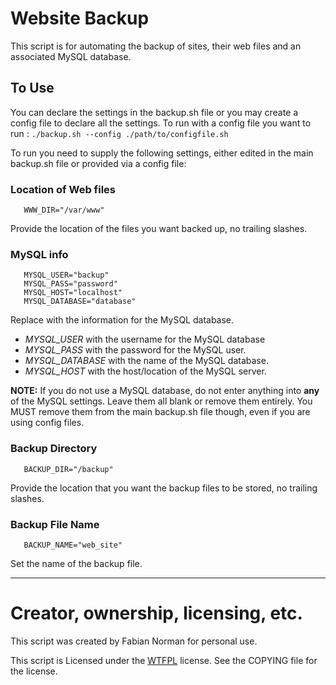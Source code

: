 # Website Backup

This script is for automating the backup of sites, their web files and an associated MySQL database.

## To Use

You can declare the settings in the backup.sh file or you may create a config file to declare all the settings. To run with a config file you want to run : `./backup.sh --config ./path/to/configfile.sh`

To run you need to supply the following settings, either edited in the main backup.sh file or provided via a config file:

### Location of Web files

       WWW_DIR="/var/www"

Provide the location of the files you want backed up, no trailing slashes.

### MySQL info

       MYSQL_USER="backup"
       MYSQL_PASS="password"
       MYSQL_HOST="localhost"
       MYSQL_DATABASE="database"

Replace with the information for the MySQL database.

* *MYSQL_USER* with the username for the MySQL database
* *MYSQL_PASS* with the password for the MySQL user.
* *MYSQL_DATABASE* with the name of the MySQL database.
* *MYSQL_HOST* with the host/location of the MySQL server.

**NOTE:** If you do not use a MySQL database, do not enter anything into **any** of the MySQL settings. Leave them all blank or remove them entirely. You MUST remove them from the main backup.sh file though, even if you are using config files.

### Backup Directory

       BACKUP_DIR="/backup"

Provide the location that you want the backup files to be stored, no trailing slashes.

### Backup File Name

       BACKUP_NAME="web_site"

Set the name of the backup file.

* * *
# Creator, ownership, licensing, etc.

This script was created by Fabian Norman for personal use.

This script is Licensed under the [WTFPL](http://sam.zoy.org/wtfpl/) license. See the COPYING file for the license.
